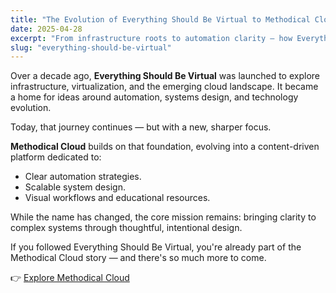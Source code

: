 ```yaml
---
title: "The Evolution of Everything Should Be Virtual to Methodical Cloud"
date: 2025-04-28
excerpt: "From infrastructure roots to automation clarity — how Everything Should Be Virtual evolved into Methodical Cloud."
slug: "everything-should-be-virtual"
---
```


Over a decade ago, **Everything Should Be Virtual** was launched to explore infrastructure, virtualization, and the emerging cloud landscape. It became a home for ideas around automation, systems design, and technology evolution.

Today, that journey continues — but with a new, sharper focus.

**Methodical Cloud** builds on that foundation, evolving into a content-driven platform dedicated to:

- Clear automation strategies.  
- Scalable system design.  
- Visual workflows and educational resources.

While the name has changed, the core mission remains: bringing clarity to complex systems through thoughtful, intentional design.

If you followed Everything Should Be Virtual, you're already part of the Methodical Cloud story — and there's so much more to come.

👉 [Explore Methodical Cloud](/)
